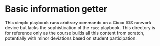 # Basic information getter
This simple playbook runs arbitrary commands on a Cisco IOS network
device but lacks the sophistication of the `racc` playbook. This
directory is for reference only as the course builds all this content
from scratch, potentially with minor deviations based on student
participation.
